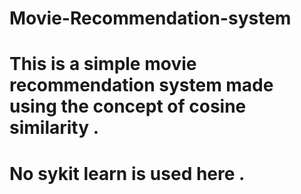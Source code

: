 # Movie-Recommendation-system
# This is a simple movie recommendation system made using the concept of cosine similarity .
# No sykit learn is used here .
